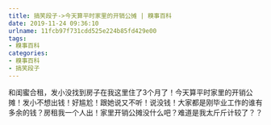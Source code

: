 ```yaml
---
title: 搞笑段子->今天算平时家里的开销公摊 | 糗事百科
date: 2019-11-24 09:36:10
urlname: 11fcb97f731cdd525e224b85fd429e00
tags: 
- 糗事百科
categories:
- 糗事百科
- 搞笑段子
---
```

和闺蜜合租，发小没找到房子在我这里住了3个月了！今天算平时家里的开销公摊！发小不想出钱！好尴尬！跟她说又不听！说没钱！大家都是刚毕业工作的谁有多余的钱？房租我一个人出！家里开销公摊没什么吧？难道是我太斤斤计较了？？



